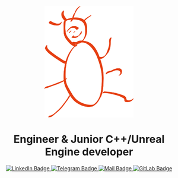 <div id="logo" align="center">
    <a href = https://ivanzhuk.pro>
        <img src= "source/logo.svg" alt="Ivan Zhuk" height="300"/>
    </a>
</div>
<div id="badges" align="center">
    <h1>
        Engineer & Junior C++/Unreal Engine developer
    </h1>
    <a href="https://www.linkedin.com/in/beetlebassist">
        <img src="https://img.shields.io/badge/LinkedIn-FDF0EC?style=for-the-badge&logo=linkedin&logoColor=white&labelColor=E63E11" alt="LinkedIn Badge"/>
    </a>
    <a href="https://t.me/Beetlebassist">
        <img src="https://img.shields.io/badge/Telegram-FDF0EC?style=for-the-badge&logo=Telegram&logoColor=white&labelColor=E63E11" alt="Telegram Badge"/>
    </a>
    <a href="mailto:master@ivanzhuk.pro">
        <img src="https://img.shields.io/badge/Mail-FDF0EC?style=for-the-badge&logo=Gmail&logoColor=white&labelColor=E63E11" alt="Mail Badge"/>
    </a>
    <a href="https://gitlab.com/users/Beetlebassist/projects">
        <img src="https://img.shields.io/badge/GitLab-FDF0EC?style=for-the-badge&logo=GitLab&logoColor=white&labelColor=E63E11" alt="GitLab Badge"/>
    </a>
</div>